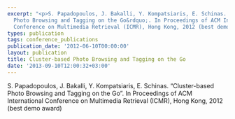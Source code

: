 ```yaml
---
excerpt: "<p>S. Papadopoulos, J. Bakalli, Y. Kompatsiaris, E. Schinas. &ldquo;Cluster-based
  Photo Browsing and Tagging on the Go&rdquo;. In Proceedings of ACM International
  Conference on Multimedia Retrieval (ICMR), Hong Kong, 2012 (best demo award)</p>"
types: publication
tags: conference_publications
publication_date: '2012-06-10T00:00:00'
layout: publication
title: Cluster-based Photo Browsing and Tagging on the Go
date: '2013-09-10T12:00:32+03:00'
---
```

<p>S. Papadopoulos, J. Bakalli, Y. Kompatsiaris, E. Schinas. &ldquo;Cluster-based Photo Browsing and Tagging on the Go&rdquo;. In Proceedings of ACM International Conference on Multimedia Retrieval (ICMR), Hong Kong, 2012 (best demo award)</p>
